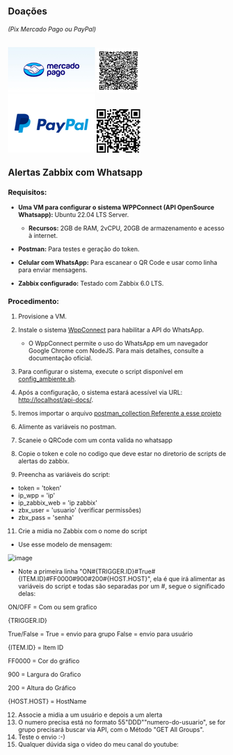 ## Doações 
###### (Pix Mercado Pago ou PayPal)


[<img src="https://github.com/marcilioramos/estudos_msr/blob/main/repoimagens/logo-mercadopago.jpg?raw=true" width="200">](https://seu_link_de_doacao_no_Mercado_Pago)
[<img src="https://raw.githubusercontent.com/marcilioramos/estudos_msr/main/repoimagens/qrcode-mercadolivre.jpeg?raw=true" width="100">](https://seu_QR_Code_no_Mercado_Pago)
[<img src="https://raw.githubusercontent.com/marcilioramos/estudos_msr/main/repoimagens/paypal.jpg?raw=true" width="200">](https://seu_link_de_doacao_no_Mercado_Pago)
[<img src="https://raw.githubusercontent.com/marcilioramos/estudos_msr/main/repoimagens/QR%20Code.png?raw=true" width="100">](https://seu_QR_Code_no_Mercado_Pago)



## Alertas Zabbix com Whatsapp

### Requisitos:

- **Uma VM para configurar o sistema WPPConnect (API OpenSource Whatsapp):** Ubuntu 22.04 LTS Server.
  - **Recursos:** 2GB de RAM, 2vCPU, 20GB de armazenamento e acesso à internet.

- **Postman:** Para testes e geração do token.
- **Celular com WhatsApp:** Para escanear o QR Code e usar como linha para enviar mensagens.
- **Zabbix configurado:** Testado com Zabbix 6.0 LTS.

### Procedimento:

1. Provisione a VM.
2. Instale o sistema [WppConnect](https://wppconnect.io/pt-BR/) para habilitar a API do WhatsApp.
   - O WppConnect permite o uso do WhatsApp em um navegador Google Chrome com NodeJS. Para mais detalhes, consulte a documentação oficial.
   
3. Para configurar o sistema, execute o script disponível em [config_ambiente.sh](https://github.com/marcilioramos/alert_wpp_zabbix/blob/main/config_ambiente.sh).
4. Após a configuração, o sistema estará acessível via URL: [http://localhost/api-docs/](http://localhost/api-docs/).
5. Iremos importar o arquivo [postman_collection Referente a esse projeto](https://github.com/marcilioramos/alert_wpp_zabbix/blob/main/WPPConnect%20API%20REST.postman_collection.json)
6. Alimente as variáveis no postman.
7. Scaneie o QRCode com um conta valida no whatsapp
8. Copie o token e cole no codigo que deve estar no diretorio de scripts de alertas do zabbix.
9. Preencha as variáveis do script:
  - token = 'token'
  - ip_wpp = 'ip'
  - ip_zabbix_web = 'ip zabbix'
  - zbx_user = 'usuario' (verificar permissões)
  - zbx_pass = 'senha'
11. Crie a midia no Zabbix com o nome do script
  - Use esse modelo de mensagem:

![image](https://github.com/marcilioramos/alert_wpp_zabbix/assets/48597831/92194b00-4586-4e5f-961a-391285b152b3)


- Note a primeira linha "ON#{TRIGGER.ID}#True#{ITEM.ID}#FF0000#900#200#{HOST.HOST}", ela é que irá alimentar as variáveis do script e todas são separadas por um #, segue o significado delas:

ON/OFF = Com ou sem grafico

{TRIGGER.ID}

True/False = True = envio para grupo False = envio para usuário

{ITEM.ID} = Item ID

FF0000 = Cor do gráfico

900 = Largura do Grafico

200 = Altura do Gráfico

{HOST.HOST} = HostName

12. Associe a midia a um usuário e depois a um alerta
13. O numero precisa está no formato 55"DDD""numero-do-usuario", se for grupo precisará buscar via API, com o Método "GET All Groups".
14. Teste o envio :-) 
15. Qualquer dúvida siga o video do meu canal do youtube: 
